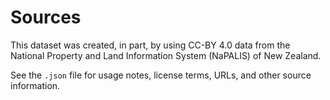 # Sources

This dataset was created, in part, by using CC-BY 4.0 data from the National Property and Land Information System (NaPALIS) of New Zealand.

See the `.json` file for usage notes, license terms, URLs, and other source information.